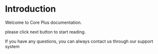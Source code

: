 # Introduction

Welcome to Core Plus documentation.

please click next button to start reading.

If you have any questions, you can always contact us through our support system

